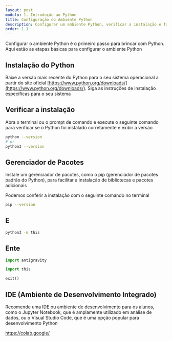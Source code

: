 ```yaml
---
layout: post
modulo: 1. Introdução ao Python
title: Configuração do Ambiente Python
description: Configurar um ambiente Python, verificar a instalação e familiarizar-se com o funcionamento do terminal Python são os primeiros passos para que possamos explorar e experimentar livremente
order: 1.1
---
```


Configurar o ambiente Python é o primeiro passo para brincar com Python. Aqui estão as etapas básicas para configurar o ambiente Python

## Instalação do Python

Baixe a versão mais recente do Python para o seu sistema operacional a partir do site oficial [https://www.python.org/downloads/](https://www.python.org/downloads/). Siga as instruções de instalação específicas para o seu sistema

## Verificar a instalação

Abra o terminal ou o prompt de comando e execute o seguinte comando para verificar se o Python foi instalado corretamente e exibir a versão

```bash
python --version
# or
python3 --version
```

## Gerenciador de Pacotes

Instale um gerenciador de pacotes, como o pip (gerenciador de pacotes padrão do Python), para facilitar a instalação de bibliotecas e pacotes adicionais

Podemos conferir a instalação com o seguinte comando no terminal

```bash
pip --version
```

## E

```bash
python3 -m this
```

## Ente

```python
import antigravity
```

```python
import this
```

```python
exit()
```

## IDE (Ambiente de Desenvolvimento Integrado)

Recomende uma IDE ou ambiente de desenvolvimento para os alunos, como o Jupyter Notebook, que é amplamente utilizado em análise de dados, ou o Visual Studio Code, que é uma opção popular para desenvolvimento Python


https://colab.google/